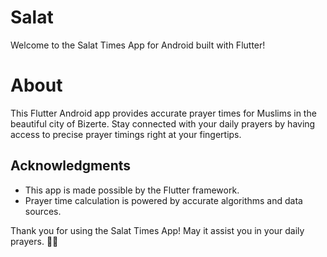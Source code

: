 # Salat

Welcome to the Salat Times App for Android built with Flutter!

# About
This Flutter Android app provides accurate prayer times for Muslims in the beautiful city of Bizerte. Stay connected with your daily prayers by having access to precise prayer timings right at your fingertips.

## Acknowledgments

- This app is made possible by the Flutter framework.
- Prayer time calculation is powered by accurate algorithms and data sources.

Thank you for using the Salat Times App! May it assist you in your daily prayers. 🙏🕌
